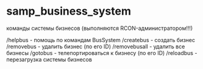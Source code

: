 # samp_business_system

команды системы бизнесов (выполняются RCON-администратором!!!)

/helpbus - помощь по командам BusSystem
/createbus - создать бизнес
/removebus - удалить бизнес (по его ID)
/removebusall - удалить все бизнесы
/gotobus - телепортироваться к бизнесу (по его ID)
/reloadbus - перезагрузка системы бизнесов
